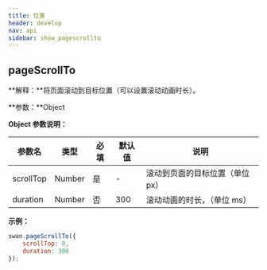 ```yaml
---
title: 位置
header: develop
nav: api
sidebar: show_pagescrollto
---
```


pageScrollTo
-----

**解释：**将页面滚动到目标位置（可以设置滚动动画时长）。

**参数：**Object

**Object 参数说明：**

|参数名 |类型  |必填  |默认值  |说明|
|---- | ---- | ---- | ----- |---- |
|scrollTop |Number | 是|  - | 滚动到页面的目标位置（单位 px） |
|duration |Number | 否| 300 | 滚动动画的时长，（单位 ms） |

**示例：**

```js
swan.pageScrollTo({
    scrollTop: 0,
    duration: 300
});
```
